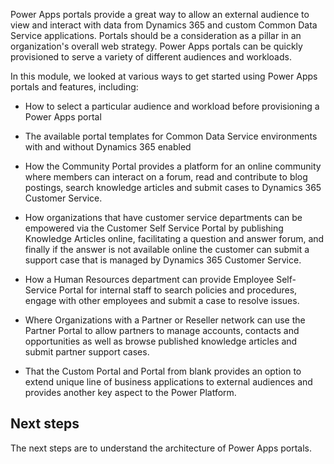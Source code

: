 Power Apps portals provide a great way to allow an external audience to view and interact with data from Dynamics 365 and custom Common Data Service applications.  Portals should be a consideration as a pillar in an organization's overall web strategy.  Power Apps portals can be quickly provisioned to serve a variety of different audiences and workloads.

In this module, we looked at various ways to get started using Power Apps portals and features, including:

- How to select a particular audience and workload before provisioning a Power Apps portal  

- The available portal templates for Common Data Service environments with and without Dynamics 365 enabled

- How the Community Portal provides a platform for an online community where members can interact on a forum, read and contribute to blog postings, search knowledge articles and submit cases to Dynamics 365 Customer Service.

- How organizations that have customer service departments can be empowered via the Customer Self Service Portal by publishing Knowledge Articles online, facilitating a question and answer forum, and finally if the answer is not available online the customer can submit a support case that is managed by Dynamics 365 Customer Service.

- How a Human Resources department can provide Employee Self-Service Portal for internal staff to search policies and procedures, engage with other employees and submit a case to resolve issues.

- Where Organizations with a Partner or Reseller network can use the Partner Portal to allow partners to manage accounts, contacts and opportunities as well as browse published knowledge articles and submit partner support cases.

- That the Custom Portal and Portal from blank provides an option to extend unique line of business applications to external audiences and provides another key aspect to the Power Platform.

## Next steps

The next steps are to understand the architecture of Power Apps portals.